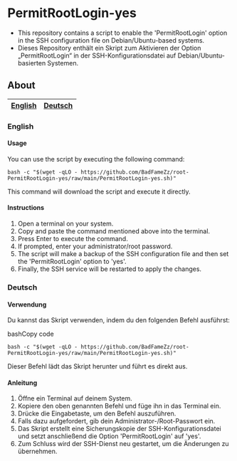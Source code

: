# PermitRootLogin-yes

 - This repository contains a script to enable the 'PermitRootLogin'
   option in the SSH configuration file on Debian/Ubuntu-based systems.
 - Dieses Repository enthält ein Skript zum Aktivieren der Option „PermitRootLogin“ in der SSH-Konfigurationsdatei auf Debian/Ubuntu-basierten Systemen.

## About

| [English](#english) | [Deutsch](#deutsch) |
|--------------------|--------------------|

<a name="english"></a>
### English

#### Usage

You can use the script by executing the following command:

    bash -c "$(wget -qLO - https://github.com/BadFameZz/root-PermitRootLogin-yes/raw/main/PermitRootLogin-yes.sh)"

This command will download the script and execute it directly.

#### Instructions

1.  Open a terminal on your system.
2.  Copy and paste the command mentioned above into the terminal.
3.  Press Enter to execute the command.
4.  If prompted, enter your administrator/root password.
5.  The script will make a backup of the SSH configuration file and then set the 'PermitRootLogin' option to 'yes'.
6.  Finally, the SSH service will be restarted to apply the changes.

<a name="deutsch"></a>

### Deutsch

#### Verwendung

Du kannst das Skript verwenden, indem du den folgenden Befehl ausführst:

bashCopy code

    bash -c "$(wget -qLO - https://github.com/BadFameZz/root-PermitRootLogin-yes/raw/main/PermitRootLogin-yes.sh)"

Dieser Befehl lädt das Skript herunter und führt es direkt aus.

#### Anleitung

1.  Öffne ein Terminal auf deinem System.
2.  Kopiere den oben genannten Befehl und füge ihn in das Terminal ein.
3.  Drücke die Eingabetaste, um den Befehl auszuführen.
4.  Falls dazu aufgefordert, gib dein Administrator-/Root-Passwort ein.
5.  Das Skript erstellt eine Sicherungskopie der SSH-Konfigurationsdatei und setzt anschließend die Option 'PermitRootLogin' auf 'yes'.
6.  Zum Schluss wird der SSH-Dienst neu gestartet, um die Änderungen zu übernehmen.

